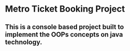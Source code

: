 # Metro Ticket Booking Project
## This is a console based project built to implement the OOPs concepts on java technology.
